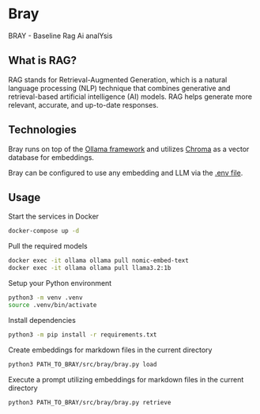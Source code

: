 # Bray

BRAY - Baseline Rag Ai analYsis

## What is RAG?

RAG stands for Retrieval-Augmented Generation, which is a natural language processing (NLP) technique that combines
generative and retrieval-based artificial intelligence (AI) models. RAG helps generate more relevant, accurate, and
up-to-date responses.

## Technologies

Bray runs on top of the [Ollama framework](https://ollama.com/) and utilizes [Chroma](https://www.trychroma.com/) as a vector
database for embeddings.

Bray can be configured to use any embedding and LLM via the [.env file](.env).

## Usage

Start the services in Docker

```bash
docker-compose up -d
```

Pull the required models

```bash
docker exec -it ollama ollama pull nomic-embed-text
docker exec -it ollama ollama pull llama3.2:1b
```

Setup your Python environment

```bash
python3 -m venv .venv
source .venv/bin/activate
```

Install dependencies

```bash
python3 -m pip install -r requirements.txt
```

Create embeddings for markdown files in the current directory

```bash
python3 PATH_TO_BRAY/src/bray/bray.py load
```

Execute a prompt utilizing embeddings for markdown files in the current directory

```bash
python3 PATH_TO_BRAY/src/bray/bray.py retrieve
```
